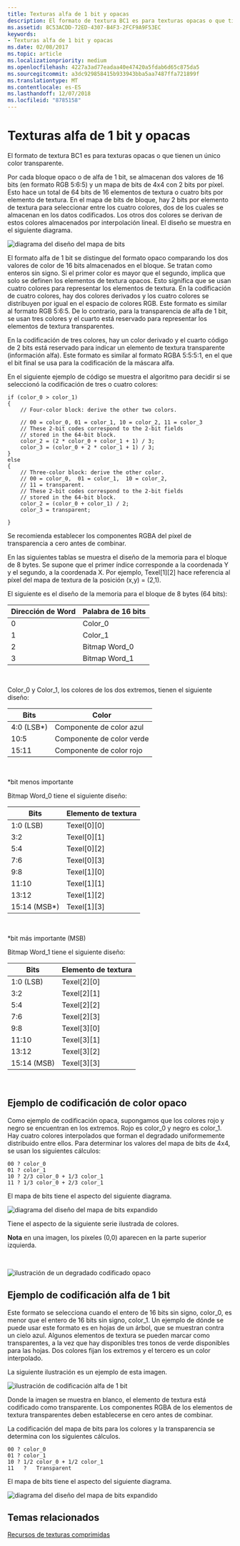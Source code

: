 ```yaml
---
title: Texturas alfa de 1 bit y opacas
description: El formato de textura BC1 es para texturas opacas o que tienen un único color transparente.
ms.assetid: 8C53ACDD-72ED-4307-B4F3-2FCF9A9F53EC
keywords:
- Texturas alfa de 1 bit y opacas
ms.date: 02/08/2017
ms.topic: article
ms.localizationpriority: medium
ms.openlocfilehash: 4227a3ad77eadaa40e47420a5fdab6d65c875da5
ms.sourcegitcommit: a3dc929858415b933943bba5aa7487ffa721899f
ms.translationtype: MT
ms.contentlocale: es-ES
ms.lasthandoff: 12/07/2018
ms.locfileid: "8785158"
---
```

# <a name="span-iddirect3dconceptsopaqueand1-bitalphatexturesspanopaque-and-1-bit-alpha-textures"></a><span id="direct3dconcepts.opaque_and_1-bit_alpha_textures"></span>Texturas alfa de 1 bit y opacas


El formato de textura BC1 es para texturas opacas o que tienen un único color transparente.

Por cada bloque opaco o de alfa de 1 bit, se almacenan dos valores de 16 bits (en formato RGB 5:6:5) y un mapa de bits de 4x4 con 2 bits por píxel. Esto hace un total de 64 bits de 16 elementos de textura o cuatro bits por elemento de textura. En el mapa de bits de bloque, hay 2 bits por elemento de textura para seleccionar entre los cuatro colores, dos de los cuales se almacenan en los datos codificados. Los otros dos colores se derivan de estos colores almacenados por interpolación lineal. El diseño se muestra en el siguiente diagrama.

![diagrama del diseño del mapa de bits](images/colors1.png)

El formato alfa de 1 bit se distingue del formato opaco comparando los dos valores de color de 16 bits almacenados en el bloque. Se tratan como enteros sin signo. Si el primer color es mayor que el segundo, implica que solo se definen los elementos de textura opacos. Esto significa que se usan cuatro colores para representar los elementos de textura. En la codificación de cuatro colores, hay dos colores derivados y los cuatro colores se distribuyen por igual en el espacio de colores RGB. Este formato es similar al formato RGB 5:6:5. De lo contrario, para la transparencia de alfa de 1 bit, se usan tres colores y el cuarto está reservado para representar los elementos de textura transparentes.

En la codificación de tres colores, hay un color derivado y el cuarto código de 2 bits está reservado para indicar un elemento de textura transparente (información alfa). Este formato es similar al formato RGBA 5:5:5:1, en el que el bit final se usa para la codificación de la máscara alfa.

En el siguiente ejemplo de código se muestra el algoritmo para decidir si se seleccionó la codificación de tres o cuatro colores:

```
if (color_0 > color_1) 
{
    // Four-color block: derive the other two colors. 
    
    // 00 = color_0, 01 = color_1, 10 = color_2, 11 = color_3
    // These 2-bit codes correspond to the 2-bit fields 
    // stored in the 64-bit block.
    color_2 = (2 * color_0 + color_1 + 1) / 3;
    color_3 = (color_0 + 2 * color_1 + 1) / 3;
}    
else
{ 
    // Three-color block: derive the other color.
    // 00 = color_0,  01 = color_1,  10 = color_2,  
    // 11 = transparent.
    // These 2-bit codes correspond to the 2-bit fields 
    // stored in the 64-bit block. 
    color_2 = (color_0 + color_1) / 2;    
    color_3 = transparent;    

}
```

Se recomienda establecer los componentes RGBA del píxel de transparencia a cero antes de combinar.

En las siguientes tablas se muestra el diseño de la memoria para el bloque de 8 bytes. Se supone que el primer índice corresponde a la coordenada Y y el segundo, a la coordenada X. Por ejemplo, Texel\[1\]\[2\] hace referencia al píxel del mapa de textura de la posición (x,y) = (2,1).

El siguiente es el diseño de la memoria para el bloque de 8 bytes (64 bits):

| Dirección de Word | Palabra de 16 bits    |
|--------------|----------------|
| 0            | Color\_0       |
| 1            | Color\_1       |
| 2            | Bitmap Word\_0 |
| 3            | Bitmap Word\_1 |

 

Color\_0 y Color\_1, los colores de los dos extremos, tienen el siguiente diseño:

| Bits        | Color                 |
|-------------|-----------------------|
| 4:0 (LSB\*) | Componente de color azul  |
| 10:5        | Componente de color verde |
| 15:11       | Componente de color rojo   |

 

\*bit menos importante

Bitmap Word\_0 tiene el siguiente diseño:

| Bits          | Elemento de textura           |
|---------------|-----------------|
| 1:0 (LSB)     | Texel\[0\]\[0\] |
| 3:2           | Texel\[0\]\[1\] |
| 5:4           | Texel\[0\]\[2\] |
| 7:6           | Texel\[0\]\[3\] |
| 9:8           | Texel\[1\]\[0\] |
| 11:10         | Texel\[1\]\[1\] |
| 13:12         | Texel\[1\]\[2\] |
| 15:14 (MSB\*) | Texel\[1\]\[3\] |

 

\*bit más importante (MSB)

Bitmap Word\_1 tiene el siguiente diseño:

| Bits        | Elemento de textura           |
|-------------|-----------------|
| 1:0 (LSB)   | Texel\[2\]\[0\] |
| 3:2         | Texel\[2\]\[1\] |
| 5:4         | Texel\[2\]\[2\] |
| 7:6         | Texel\[2\]\[3\] |
| 9:8         | Texel\[3\]\[0\] |
| 11:10       | Texel\[3\]\[1\] |
| 13:12       | Texel\[3\]\[2\] |
| 15:14 (MSB) | Texel\[3\]\[3\] |

 

## <a name="span-idexampleofopaquecolorencodingspanspan-idexampleofopaquecolorencodingspanspan-idexampleofopaquecolorencodingspanexample-of-opaque-color-encoding"></a><span id="Example_of_Opaque_Color_Encoding"></span><span id="example_of_opaque_color_encoding"></span><span id="EXAMPLE_OF_OPAQUE_COLOR_ENCODING"></span>Ejemplo de codificación de color opaco


Como ejemplo de codificación opaca, supongamos que los colores rojo y negro se encuentran en los extremos. Rojo es color\_0 y negro es color\_1. Hay cuatro colores interpolados que forman el degradado uniformemente distribuido entre ellos. Para determinar los valores del mapa de bits de 4x4, se usan los siguientes cálculos:

```
00 ? color_0
01 ? color_1
10 ? 2/3 color_0 + 1/3 color_1
11 ? 1/3 color_0 + 2/3 color_1
```

El mapa de bits tiene el aspecto del siguiente diagrama.

![diagrama del diseño del mapa de bits expandido](images/colors2.png)

Tiene el aspecto de la siguiente serie ilustrada de colores.

**Nota**  en una imagen, los píxeles (0,0) aparecen en la parte superior izquierda.

 

![ilustración de un degradado codificado opaco](images/redsquares.png)

## <a name="span-idexampleof1bitalphaencodingspanspan-idexampleof1bitalphaencodingspanspan-idexampleof1bitalphaencodingspanexample-of-1-bit-alpha-encoding"></a><span id="Example_of_1_Bit_Alpha_Encoding"></span><span id="example_of_1_bit_alpha_encoding"></span><span id="EXAMPLE_OF_1_BIT_ALPHA_ENCODING"></span>Ejemplo de codificación alfa de 1 bit


Este formato se selecciona cuando el entero de 16 bits sin signo, color\_0, es menor que el entero de 16 bits sin signo, color\_1. Un ejemplo de dónde se puede usar este formato es en hojas de un árbol, que se muestran contra un cielo azul. Algunos elementos de textura se pueden marcar como transparentes, a la vez que hay disponibles tres tonos de verde disponibles para las hojas. Dos colores fijan los extremos y el tercero es un color interpolado.

La siguiente ilustración es un ejemplo de esta imagen.

![ilustración de codificación alfa de 1 bit](images/greenthing.png)

Donde la imagen se muestra en blanco, el elemento de textura está codificado como transparente. Los componentes RGBA de los elementos de textura transparentes deben establecerse en cero antes de combinar.

La codificación del mapa de bits para los colores y la transparencia se determina con los siguientes cálculos.

```
00 ? color_0
01 ? color_1
10 ? 1/2 color_0 + 1/2 color_1
11   ?   Transparent
```

El mapa de bits tiene el aspecto del siguiente diagrama.

![diagrama del diseño del mapa de bits expandido](images/colors3.png)

## <a name="span-idrelated-topicsspanrelated-topics"></a><span id="related-topics"></span>Temas relacionados


[Recursos de texturas comprimidas](compressed-texture-resources.md)

 

 




